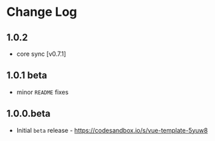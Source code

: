 # Change Log

## 1.0.2
- core sync [v0.7.1]

## 1.0.1 beta
- minor `README` fixes
## 1.0.0.beta
- Initial `beta` release - https://codesandbox.io/s/vue-template-5yuw8